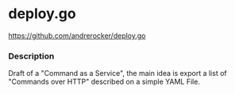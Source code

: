 deploy.go
=========

https://github.com/andrerocker/deploy.go

### Description

Draft of a "Command as a Service", the main idea is export a list of "Commands over HTTP" described on a simple YAML File.
